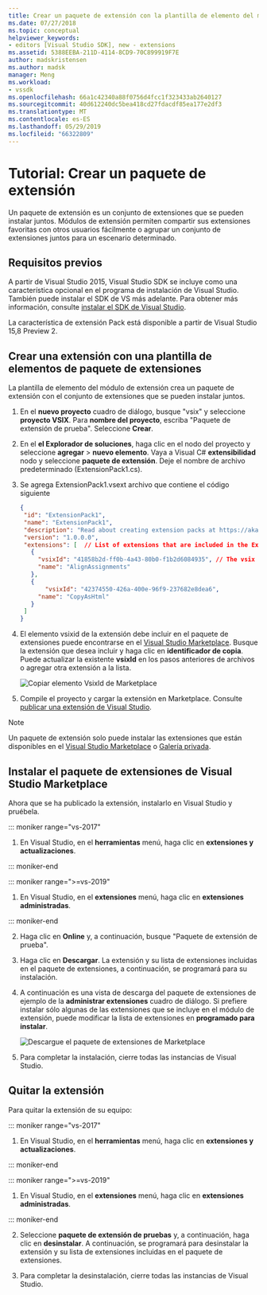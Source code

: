 ```yaml
---
title: Crear un paquete de extensión con la plantilla de elemento del módulo de extensión | Microsoft Docs
ms.date: 07/27/2018
ms.topic: conceptual
helpviewer_keywords:
- editors [Visual Studio SDK], new - extensions
ms.assetid: 5388EEBA-211D-4114-8CD9-70C899919F7E
author: madskristensen
ms.author: madsk
manager: Meng
ms.workload:
- vssdk
ms.openlocfilehash: 66a1c42340a88f0756d4fcc1f323433ab2640127
ms.sourcegitcommit: 40d612240dc5bea418cd27fdacdf85ea177e2df3
ms.translationtype: MT
ms.contentlocale: es-ES
ms.lasthandoff: 05/29/2019
ms.locfileid: "66322809"
---
```

# <a name="walkthrough-create-an-extension-pack"></a>Tutorial: Crear un paquete de extensión

Un paquete de extensión es un conjunto de extensiones que se pueden instalar juntos. Módulos de extensión permiten compartir sus extensiones favoritas con otros usuarios fácilmente o agrupar un conjunto de extensiones juntos para un escenario determinado.

## <a name="prerequisites"></a>Requisitos previos

A partir de Visual Studio 2015, Visual Studio SDK se incluye como una característica opcional en el programa de instalación de Visual Studio. También puede instalar el SDK de VS más adelante. Para obtener más información, consulte [instalar el SDK de Visual Studio](../extensibility/installing-the-visual-studio-sdk.md).

La característica de extensión Pack está disponible a partir de Visual Studio 15,8 Preview 2.

## <a name="create-an-extension-with-an-extension-pack-item-template"></a>Crear una extensión con una plantilla de elementos de paquete de extensiones

La plantilla de elemento del módulo de extensión crea un paquete de extensión con el conjunto de extensiones que se pueden instalar juntos.

1. En el **nuevo proyecto** cuadro de diálogo, busque "vsix" y seleccione **proyecto VSIX**. Para **nombre del proyecto**, escriba "Paquete de extensión de prueba". Seleccione **Crear**.

2. En el **el Explorador de soluciones**, haga clic en el nodo del proyecto y seleccione **agregar** > **nuevo elemento**. Vaya a Visual C# **extensibilidad** nodo y seleccione **paquete de extensión**. Deje el nombre de archivo predeterminado (ExtensionPack1.cs).

3. Se agrega ExtensionPack1.vsext archivo que contiene el código siguiente

   ```json
   {
    "id": "ExtensionPack1",
    "name": "ExtensionPack1",
    "description": "Read about creating extension packs at https://aka.ms/vsextpack",
    "version": "1.0.0.0",
    "extensions": [  // List of extensions that are included in the Extension Pack.
      {
        "vsixId": "41858b2d-ff0b-4a43-80b0-f1b2d6084935", // The vsix id of the extension you want to   include.
        "name": "AlignAssignments"
      },
      {
          "vsixId": "42374550-426a-400e-96f9-237682e8dea6",
        "name": "CopyAsHtml"
      }
    ]
   }
   ```

4. El elemento vsixid de la extensión debe incluir en el paquete de extensiones puede encontrarse en el [Visual Studio Marketplace](https://marketplace.visualstudio.com/). Busque la extensión que desea incluir y haga clic en **identificador de copia**. Puede actualizar la existente **vsixId** en los pasos anteriores de archivos o agregar otra extensión a la lista.

    ![Copiar elemento VsixId de Marketplace](media/vsixid-marketplace.png)

5. Compile el proyecto y cargar la extensión en Marketplace. Consulte [publicar una extensión de Visual Studio](../extensibility/walkthrough-publishing-a-visual-studio-extension.md).

> [!NOTE]
> Un paquete de extensión solo puede instalar las extensiones que están disponibles en el [Visual Studio Marketplace](https://marketplace.visualstudio.com/) o [Galería privada](../extensibility/how-to-create-an-atom-feed-for-a-private-gallery.md).

## <a name="install-the-extension-pack-from-the-visual-studio-marketplace"></a>Instalar el paquete de extensiones de Visual Studio Marketplace

Ahora que se ha publicado la extensión, instalarlo en Visual Studio y pruébela.

::: moniker range="vs-2017"

1. En Visual Studio, en el **herramientas** menú, haga clic en **extensiones y actualizaciones**.

::: moniker-end

::: moniker range=">=vs-2019"

1. En Visual Studio, en el **extensiones** menú, haga clic en **extensiones administradas**.

::: moniker-end

2. Haga clic en **Online** y, a continuación, busque "Paquete de extensión de prueba".

3. Haga clic en **Descargar**. La extensión y su lista de extensiones incluidas en el paquete de extensiones, a continuación, se programará para su instalación.

4. A continuación es una vista de descarga del paquete de extensiones de ejemplo de la **administrar extensiones** cuadro de diálogo. Si prefiere instalar sólo algunas de las extensiones que se incluye en el módulo de extensión, puede modificar la lista de extensiones en **programado para instalar**.

    ![Descargue el paquete de extensiones de Marketplace](media/vside-extensionpack.png)

5. Para completar la instalación, cierre todas las instancias de Visual Studio.

## <a name="remove-the-extension"></a>Quitar la extensión

Para quitar la extensión de su equipo:

::: moniker range="vs-2017"

1. En Visual Studio, en el **herramientas** menú, haga clic en **extensiones y actualizaciones**.

::: moniker-end

::: moniker range=">=vs-2019"

1. En Visual Studio, en el **extensiones** menú, haga clic en **extensiones administradas**.

::: moniker-end

2. Seleccione **paquete de extensión de pruebas** y, a continuación, haga clic en **desinstalar**. A continuación, se programará para desinstalar la extensión y su lista de extensiones incluidas en el paquete de extensiones.

3. Para completar la desinstalación, cierre todas las instancias de Visual Studio.
